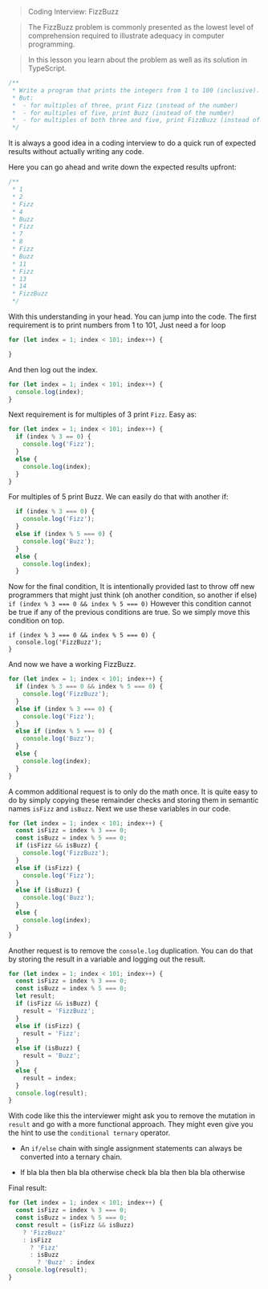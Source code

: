 > Coding Interview: FizzBuzz

> The FizzBuzz problem is commonly presented as the lowest level of comprehension required to illustrate adequacy in computer programming.

> In this lesson you learn about the problem as well as its solution in TypeScript.

```js
/**
 * Write a program that prints the integers from 1 to 100 (inclusive).
 * But:
 *  - for multiples of three, print Fizz (instead of the number)
 *  - for multiples of five, print Buzz (instead of the number)
 *  - for multiples of both three and five, print FizzBuzz (instead of the number)
 */
```
It is always a good idea in a coding interview to do a quick run of expected results without actually writing any code.

Here you can go ahead and write down the expected results upfront:

```js
/**
 * 1
 * 2
 * Fizz
 * 4
 * Buzz
 * Fizz
 * 7
 * 8
 * Fizz
 * Buzz
 * 11
 * Fizz
 * 13
 * 14
 * FizzBuzz
 */
```
With this understanding in your head. You can jump into the code. The first requirement is to print numbers from 1 to 101, Just need a for loop

```js
for (let index = 1; index < 101; index++) {

}
```
And then log out the index.
```js
for (let index = 1; index < 101; index++) {
  console.log(index);
}
```
Next requirement is for multiples of 3 print `Fizz`. Easy as:

```js
for (let index = 1; index < 101; index++) {
  if (index % 3 == 0) {
    console.log('Fizz');
  }
  else {
    console.log(index);
  }
}
```
For multiples of 5 print Buzz. We can easily do that with another if:
```js
  if (index % 3 === 0) {
    console.log('Fizz');
  }
  else if (index % 5 === 0) {
    console.log('Buzz');
  }
  else {
    console.log(index);
  }
```
Now for the final condition, It is intentionally provided last to throw off new programmers that might just think (oh another condition, so another if else) `if (index % 3 === 0 && index % 5 === 0)` However this condition cannot be true if any of the previous conditions are true. So we simply move this condition on top.

```
if (index % 3 === 0 && index % 5 === 0) {
  console.log('FizzBuzz');
}
```

And now we have a working FizzBuzz.

```js
for (let index = 1; index < 101; index++) {
  if (index % 3 === 0 && index % 5 === 0) {
    console.log('FizzBuzz');
  }
  else if (index % 3 === 0) {
    console.log('Fizz');
  }
  else if (index % 5 === 0) {
    console.log('Buzz');
  }
  else {
    console.log(index);
  }
}
```

A common additional request is to only do the math once. It is quite easy to do by simply copying these remainder checks and storing them in semantic names `isFizz` and `isBuzz`. Next we use these variables in our code.

```js
for (let index = 1; index < 101; index++) {
  const isFizz = index % 3 === 0;
  const isBuzz = index % 5 === 0;
  if (isFizz && isBuzz) {
    console.log('FizzBuzz');
  }
  else if (isFizz) {
    console.log('Fizz');
  }
  else if (isBuzz) {
    console.log('Buzz');
  }
  else {
    console.log(index);
  }
}
```

Another request is to remove the `console.log` duplication. You can do that by storing the result in a variable and logging out the result.

```js
for (let index = 1; index < 101; index++) {
  const isFizz = index % 3 === 0;
  const isBuzz = index % 5 === 0;
  let result;
  if (isFizz && isBuzz) {
    result = 'FizzBuzz';
  }
  else if (isFizz) {
    result = 'Fizz';
  }
  else if (isBuzz) {
    result = 'Buzz';
  }
  else {
    result = index;
  }
  console.log(result);
}
```
With code like this the interviewer might ask you to remove the mutation in `result` and go with a more functional approach. They might even give you the hint to use the `conditional ternary` operator.

* An `if/else` chain with single assignment statements can always be converted into a ternary chain.

* If bla bla then bla bla otherwise check bla bla then bla bla otherwise

Final result:

```js
for (let index = 1; index < 101; index++) {
  const isFizz = index % 3 === 0;
  const isBuzz = index % 5 === 0;
  const result = (isFizz && isBuzz)
    ? 'FizzBuzz'
    : isFizz
      ? 'Fizz'
      : isBuzz
        ? 'Buzz' : index
  console.log(result);
}
```
